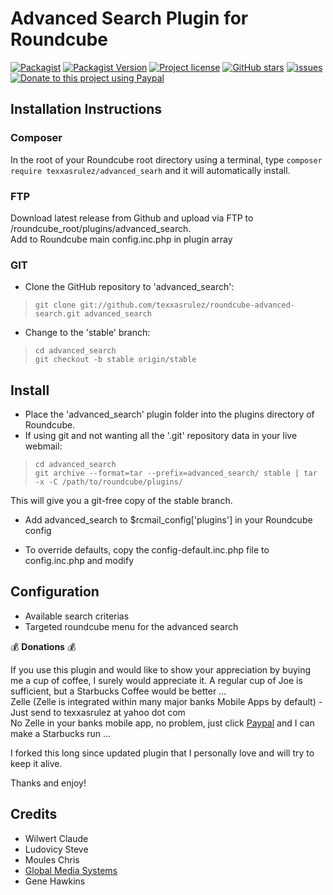 # Advanced Search Plugin for Roundcube

[![Packagist](https://img.shields.io/packagist/dt/texxasrulez/advanced_search?style=plastic)](https://packagist.org/packages/texxasrulez/advanced_search)
[![Packagist Version](https://img.shields.io/packagist/v/texxasrulez/advanced_search?style=plastic&logo=packagist&logoColor=white)](https://packagist.org/packages/texxasrulez/advanced_search)
[![Project license](https://img.shields.io/github/license/texxasrulez/advanced_search?style=plastic)](https://github.com/texxasrulez/advanced_search/LICENSE)
[![GitHub stars](https://img.shields.io/github/stars/texxasrulez/advanced_search?style=plastic&logo=github)](https://github.com/texxasrulez/advanced_search/stargazers)
[![issues](https://img.shields.io/github/issues/texxasrulez/advanced_search?style=plastic)](https://github.com/texxasrulez/advanced_search/issues)
[![Donate to this project using Paypal](https://img.shields.io/badge/paypal-donate-blue.svg?style=plastic&logo=paypal)](https://www.paypal.me/texxasrulez)


## Installation Instructions

### Composer
In the root of your Roundcube root directory using a terminal, type `composer require texxasrulez/advanced_searh` and it will automatically install.

### FTP
Download latest release from Github and upload via FTP to /roundcube_root/plugins/advanced_search.  
Add to Roundcube main config.inc.php in plugin array  

### GIT
* Clone the GitHub repository to 'advanced_search':

 >     git clone git://github.com/texxasrulez/roundcube-advanced-search.git advanced_search

* Change to the 'stable' branch:

 >     cd advanced_search
 >     git checkout -b stable origin/stable

## Install

* Place the 'advanced_search' plugin folder into the plugins directory of Roundcube.
* If using git and not wanting all the '.git' repository data in your live webmail:

 >     cd advanced_search
 >     git archive --format=tar --prefix=advanced_search/ stable | tar -x -C /path/to/roundcube/plugins/

  This will give you a git-free copy of the stable branch.
* Add advanced_search to $rcmail_config['plugins'] in your Roundcube config

* To override defaults, copy the config-default.inc.php file to config.inc.php and modify

## Configuration

* Available search criterias 
* Targeted roundcube menu for the advanced search

:moneybag: **Donations** :moneybag:

If you use this plugin and would like to show your appreciation by buying me a cup of coffee, I surely would appreciate it. A regular cup of Joe is sufficient, but a Starbucks Coffee would be better ... \
Zelle (Zelle is integrated within many major banks Mobile Apps by default) - Just send to texxasrulez at yahoo dot com \
No Zelle in your banks mobile app, no problem, just click [Paypal](https://paypal.me/texxasrulez?locale.x=en_US) and I can make a Starbucks run ...

I forked this long since updated plugin that I personally love and will try to keep it alive.

Thanks and enjoy!

## Credits

* Wilwert Claude
* Ludovicy Steve
* Moules Chris
* [Global Media Systems](http://www.gms.lu)
* Gene Hawkins

